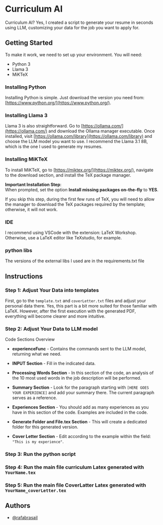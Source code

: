 # Curriculum AI

Curriculum AI? Yes, I created a script to generate your resume in seconds using LLM, customizing your data for the job you want to apply for.

## Getting Started

To make it work, we need to set up your environment. You will need:

- Python 3
- Llama 3
- MiKTeX

### Installing Python

Installing Python is simple. Just download the version you need from: [https://www.python.org/](https://www.python.org/).

### Installing Llama 3

Llama 3 is also straightforward. Go to [https://ollama.com/](https://ollama.com/) and download the Ollama manager executable. Once installed, visit [https://ollama.com/library](https://ollama.com/library) and choose the LLM model you want to use. I recommend the Llama 3.1 8B, which is the one I used to generate my resumes.

### Installing MiKTeX

To install MiKTeX, go to [https://miktex.org/](https://miktex.org/), navigate to the download section, and install the TeX package manager.

**Important Installation Step**:  
When prompted, set the option **Install missing packages on-the-fly** to **YES**.

If you skip this step, during the first few runs of TeX, you will need to allow the manager to download the TeX packages required by the template; otherwise, it will not work.

### IDE
I recommend using VSCode with the extension: LaTeX Workshop.
Otherwise, use a LaTeX editor like TeXstudio, for example.

### python libs
The versions of the external libs I used are in the requirements.txt file

## Instructions

### Step 1: Adjust Your Data into templates 

First, go to the `template.txt` and `coverLetter.txt` files and adjust your personal data there. Yes, this part is a bit more suited for those familiar with LaTeX. However, after the first execution with the generated PDF, everything will become clearer and more intuitive.

### Step 2: Adjust Your Data to LLM model
Code Sections Overview

- **experienceFunc** - Contains the commands sent to the LLM model, returning what we need.

- **INPUT Section** - Fill in the indicated data.

- **Processing Words Section** - In this section of the code, an analysis of the 10 most used words in the job description will be performed.

- **Summary Section** - Look for the paragraph starting with `[HERE GOES YOUR EXPERIENCE]` and add your summary there. The current paragraph serves as a reference.

- **Experiences Section** - You should add as many experiences as you have in this section of the code. Examples are included in the code.

- **Generate Folder and File.tex Section** - This will create a dedicated folder for this generated version.

- **Cover Letter Section** - Edit according to the example within the field: `"This is my experience"`.

### Step 3: Run the python script 

### Step 4: Run the main file curriculum Latex generated with `YourName.tex`

### Step 5: Run the main file CoverLatter Latex generated with `YourName_coverLetter.tex`


## Authors

- [@rafabrasail](https://github.com/rafabrasail)
